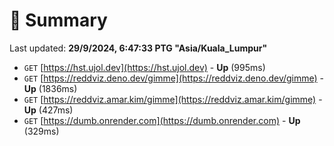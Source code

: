 # 📖 Summary
Last updated: **29/9/2024, 6:47:33 PTG "Asia/Kuala_Lumpur"**

- `GET` [https://hst.ujol.dev](https://hst.ujol.dev) - **Up** (995ms)
- `GET` [https://reddviz.deno.dev/gimme](https://reddviz.deno.dev/gimme) - **Up** (1836ms)
- `GET` [https://reddviz.amar.kim/gimme](https://reddviz.amar.kim/gimme) - **Up** (427ms)
- `GET` [https://dumb.onrender.com](https://dumb.onrender.com) - **Up** (329ms)
